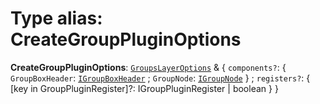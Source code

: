 # Type alias: CreateGroupPluginOptions

**CreateGroupPluginOptions**: [`GroupsLayerOptions`](/en/auto-docs/group-plugin/interfaces/GroupsLayerOptions.md) & { `components?`: { `GroupBoxHeader`: [`IGroupBoxHeader`](/en/auto-docs/group-plugin/types/IGroupBoxHeader.md) ; `GroupNode`: [`IGroupNode`](/en/auto-docs/group-plugin/types/IGroupNode.md)  } ; `registers?`: { \[key in GroupPluginRegister]?: IGroupPluginRegister | boolean }  }
